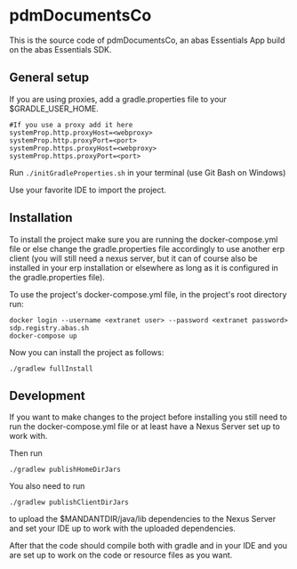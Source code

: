# pdmDocumentsCo
This is the source code of pdmDocumentsCo, an abas Essentials App build on the abas Essentials SDK.

## General setup
If you are using proxies, add a gradle.properties file to your $GRADLE_USER_HOME.

```
#If you use a proxy add it here
systemProp.http.proxyHost=<webproxy>
systemProp.http.proxyPort=<port>
systemProp.https.proxyHost=<webproxy>
systemProp.https.proxyPort=<port>
```

Run `./initGradleProperties.sh` in your terminal (use Git Bash on Windows)

Use your favorite IDE to import the project.

## Installation
To install the project make sure you are running the docker-compose.yml file
or else change the gradle.properties file accordingly to use another erp client
(you will still need a nexus server, but it can of course also be installed in your erp installation
or elsewhere as long as it is configured in the gradle.properties file).

To use the project's docker-compose.yml file, in the project's root directory run:
```shell
docker login --username <extranet user> --password <extranet password> sdp.registry.abas.sh
docker-compose up
```

Now you can install the project as follows:
```shell
./gradlew fullInstall
```
## Development
If you want to make changes to the project before installing you still need to run the docker-compose.yml file
or at least have a Nexus Server set up to work with.

Then run
```shell
./gradlew publishHomeDirJars
```

You also need to run
```shell
./gradlew publishClientDirJars
```
to upload the $MANDANTDIR/java/lib dependencies to the Nexus Server and set your IDE up to work with the uploaded dependencies.

After that the code should compile both with gradle and in your IDE and you are set up to work on the code or resource files as you want.
